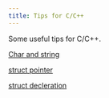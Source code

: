 ```yaml
---
title: Tips for C/C++
---
```


Some useful tips for C/C++.

[Char and string](https://www.geeksforgeeks.org/char-vs-stdstring-vs-char-c/)

[struct pointer](https://www.programiz.com/c-programming/c-structures-pointers)

[struct decleration](https://en.cppreference.com/w/cpp/language/constructor)

